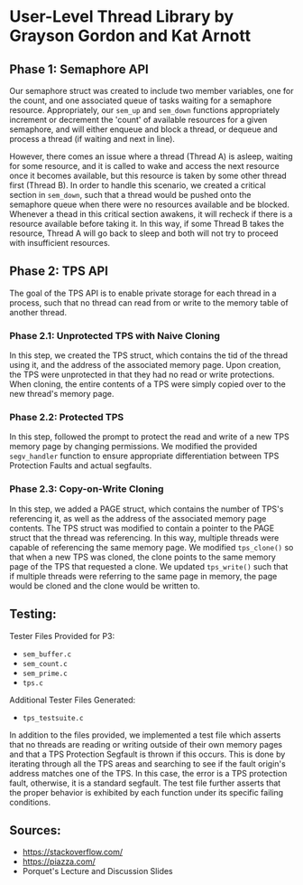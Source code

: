 # User-Level Thread Library by Grayson Gordon and Kat Arnott

## Phase 1: Semaphore API
  Our semaphore struct was created to include two member variables, one for the count, and one associated queue of tasks waiting for a semaphore resource. Appropriately, our ```sem_up``` and ```sem_down``` functions appropriately increment or decrement the 'count' of available resources for a given semaphore, and will either enqueue and block a thread, or dequeue and process a thread (if waiting and next in line).
  
  However, there comes an issue where a thread (Thread A) is asleep, waiting for some resource, and it is called to wake and access the next resource once it becomes available, but this resource is taken by some other thread first (Thread B). In order to handle this scenario, we created a critical section in ```sem_down```, such that a thread would be pushed onto the semaphore queue when there were no resources available and be blocked. Whenever a thead in this critical section awakens, it will recheck if there is a resource available before taking it. In this way, if some Thread B takes the resource, Thread A will go back to sleep and both will not try to proceed with insufficient resources.

## Phase 2: TPS API
The goal of the TPS API is to enable private storage for each thread in a process, such that no thread can read from or write to the memory table of another thread.

### Phase 2.1: Unprotected TPS with Naive Cloning
In this step, we created the TPS struct, which contains the tid of the thread using it, and the address of the associated memory page. Upon creation, the TPS were unprotected in that they had no read or write protections. When cloning, the entire contents of a TPS were simply copied over to the new thread's memory page.

### Phase 2.2: Protected TPS
In this step, followed the prompt to protect the read and write of a new TPS memory page by changing permissions. We modified the provided ```segv_handler``` function to ensure appropriate differentiation between TPS Protection Faults and actual segfaults.

### Phase 2.3: Copy-on-Write Cloning
In this step, we added a PAGE struct, which contains the number of TPS's referencing it, as well as the address of the associated memory page contents. The TPS struct was modified to contain a pointer to the PAGE struct that the thread was referencing. In this way, multiple threads were capable of referencing the same memory page. We modified ```tps_clone()``` so that when a new TPS was cloned, the clone points to the same memory page of the TPS that requested a clone. We updated ```tps_write()``` such that if multiple threads were referring to the same page in memory, the page would be cloned and the clone would be written to.


## Testing:
Tester Files Provided for P3:
- ```sem_buffer.c```
- ```sem_count.c```
- ```sem_prime.c```
- ```tps.c```

Additional Tester Files Generated:
- ```tps_testsuite.c```

In addition to the files provided, we implemented a test file which asserts that no threads are reading or writing outside of their own memory pages and that a TPS Protection Segfault is thrown if this occurs. This is done by iterating through all the TPS areas and searching to see if the fault origin's address matches one of the TPS. In this case, the error is a TPS protection fault, otherwise, it is a standard segfault. The test file further asserts that the proper behavior is exhibited by each function under its specific failing conditions.

## Sources:
- https://stackoverflow.com/
- https://piazza.com/
- Porquet's Lecture and Discussion Slides
